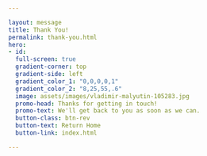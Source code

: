 ```yaml
---

layout: message
title: Thank You!
permalink: thank-you.html
hero:
- id:
  full-screen: true
  gradient-corner: top
  gradient-side: left
  gradient_color_1: "0,0,0,0,1"
  gradient_color_2: "8,25,55,.6"
  image: assets/images/vladimir-malyutin-105283.jpg
  promo-head: Thanks for getting in touch!
  promo-text: We'll get back to you as soon as we can.
  button-class: btn-rev
  button-text: Return Home
  button-link: index.html

---
```

